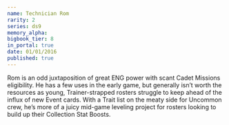 ```yaml
---
name: Technician Rom
rarity: 2
series: ds9
memory_alpha:
bigbook_tier: 8
in_portal: true
date: 01/01/2016
published: true
---
```


Rom is an odd juxtaposition of great ENG power with scant Cadet Missions eligibility. He has a few uses in the early game, but generally isn’t worth the resources as young, Trainer-strapped rosters struggle to keep ahead of the influx of new Event cards. With a Trait list on the meaty side for Uncommon crew, he’s more of a juicy mid-game leveling project for rosters looking to build up their Collection Stat Boosts.
